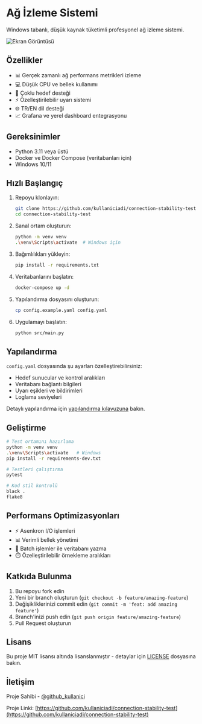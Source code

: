 # Ağ İzleme Sistemi

Windows tabanlı, düşük kaynak tüketimli profesyonel ağ izleme sistemi.

![Ekran Görüntüsü](docs/screenshot.png)

## Özellikler

- 📊 Gerçek zamanlı ağ performans metrikleri izleme
- 💻 Düşük CPU ve bellek kullanımı
- 🎯 Çoklu hedef desteği
- ⚡ Özelleştirilebilir uyarı sistemi
- 🌐 TR/EN dil desteği
- 📈 Grafana ve yerel dashboard entegrasyonu

## Gereksinimler

- Python 3.11 veya üstü
- Docker ve Docker Compose (veritabanları için)
- Windows 10/11

## Hızlı Başlangıç

1. Repoyu klonlayın:
   ```bash
   git clone https://github.com/kullaniciadi/connection-stability-test.git
   cd connection-stability-test
   ```

2. Sanal ortam oluşturun:
   ```bash
   python -m venv venv
   .\venv\Scripts\activate  # Windows için
   ```

3. Bağımlılıkları yükleyin:
   ```bash
   pip install -r requirements.txt
   ```

4. Veritabanlarını başlatın:
   ```bash
   docker-compose up -d
   ```

5. Yapılandırma dosyasını oluşturun:
   ```bash
   cp config.example.yaml config.yaml
   ```

6. Uygulamayı başlatın:
   ```bash
   python src/main.py
   ```

## Yapılandırma

`config.yaml` dosyasında şu ayarları özelleştirebilirsiniz:

- Hedef sunucular ve kontrol aralıkları
- Veritabanı bağlantı bilgileri
- Uyarı eşikleri ve bildirimleri
- Loglama seviyeleri

Detaylı yapılandırma için [yapılandırma kılavuzuna](docs/configuration.md) bakın.

## Geliştirme

```bash
# Test ortamını hazırlama
python -m venv venv
.\venv\Scripts\activate   # Windows
pip install -r requirements-dev.txt

# Testleri çalıştırma
pytest

# Kod stil kontrolü
black .
flake8
```

## Performans Optimizasyonları

- ⚡ Asenkron I/O işlemleri
- 📊 Verimli bellek yönetimi
- 💾 Batch işlemler ile veritabanı yazma
- ⏱️ Özelleştirilebilir örnekleme aralıkları

## Katkıda Bulunma

1. Bu repoyu fork edin
2. Yeni bir branch oluşturun (`git checkout -b feature/amazing-feature`)
3. Değişikliklerinizi commit edin (`git commit -m 'feat: add amazing feature'`)
4. Branch'inizi push edin (`git push origin feature/amazing-feature`)
5. Pull Request oluşturun

## Lisans

Bu proje MIT lisansı altında lisanslanmıştır - detaylar için [LICENSE](LICENSE) dosyasına bakın.

## İletişim

Proje Sahibi - [@github_kullanici](https://github.com/github_kullanici)

Proje Linki: [https://github.com/kullaniciadi/connection-stability-test](https://github.com/kullaniciadi/connection-stability-test) 
